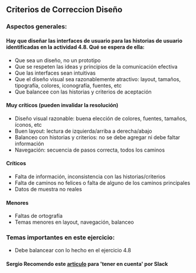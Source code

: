 ## Criterios de Correccion Diseño

### Aspectos generales:
#### Hay que diseñar las interfaces de usuario para las historias de usuario identificadas en la actividad 4.8. Qué se espera de ella:
- Que sea un diseño, no un prototipo
- Que se respeten las ideas y principios de la comunicación efectiva
- Que las interfaces sean intuitivas
- Que el diseño visual sea razonablemente atractivo: layout, tamaños, tipografía, colores, iconografía, fuentes, etc
- Que balancee con las historias y criterios de aceptación

#### Muy críticos (pueden invalidar la resolución)
- Diseño visual razonable: buena elección de colores, fuentes, tamaños, íconos, etc
- Buen layout: lectura de izquierda/arriba a derecha/abajo
- Balanceo con historias y criterios: no se debe agregar ni debe faltar información
- Navegación: secuencia de pasos correcta, todos los caminos

#### Críticos
- Falta de información, inconsistencia con las historias/criterios
- Falta de caminos no felices o falta de alguno de los caminos principales
- Datos de muestra no reales

#### Menores
- Faltas de ortografía
-  Temas menores en layout, navegación, balanceo

### Temas importantes en este ejercicio:
- Debe balancear con lo hecho en el ejercicio 4.8

#### Sergio Recomendo este [articulo](https://www.nngroup.com/articles/ten-usability-heuristics/) para 'tener en cuenta' por Slack 
